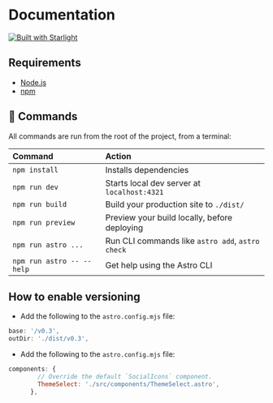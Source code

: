 # Documentation

[![Built with Starlight](https://astro.badg.es/v2/built-with-starlight/tiny.svg)](https://starlight.astro.build)

## Requirements

- [Node.js](https://nodejs.org/en/download/)
- [npm](https://www.npmjs.com/get-npm)

## 🧞 Commands

All commands are run from the root of the project, from a terminal:

| Command                   | Action                                           |
| :------------------------ | :----------------------------------------------- |
| `npm install`             | Installs dependencies                            |
| `npm run dev`             | Starts local dev server at `localhost:4321`      |
| `npm run build`           | Build your production site to `./dist/`          |
| `npm run preview`         | Preview your build locally, before deploying     |
| `npm run astro ...`       | Run CLI commands like `astro add`, `astro check` |
| `npm run astro -- --help` | Get help using the Astro CLI                     |


## How to enable versioning

- Add the following to the `astro.config.mjs` file:

```js
base: '/v0.3',
outDir: './dist/v0.3',
```


- Add the following to the `astro.config.mjs` file:

```js
components: {
        // Override the default `SocialIcons` component.
        ThemeSelect: './src/components/ThemeSelect.astro',
      },
```
